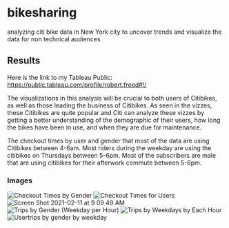 # bikesharing
analyzing citi bike data in New York city to uncover trends and visualize the data for non technical audiences

## Results
Here is the link to my Tableau Public: https://public.tableau.com/profile/robert.freed#!/

The visualizations in this analysis will be crucial to both users of Citibikes, as well as those leading the business of Citibikes. As seen in the vizzes, these Citibikes are quite popular and Citi can analyze these vizzes by getting a better understanding of the demographic of their users, how long the bikes have been in use, and when they are due for maintenance. 

The checkout times by user and gender that most of the data are using Citibikes between 4-6am. Most riders during the weekday are using the citibikes on Thursdays between 5-6pm. Most of the subscribers are male that are using citibikes for their afterwork commute between 5-6pm. 

### Images 
![Checkout Times by Gender](https://user-images.githubusercontent.com/68922663/107647314-06f40580-6c49-11eb-9771-527d1f57d23d.png)
![Checkout Times for Users](https://user-images.githubusercontent.com/68922663/107647327-09eef600-6c49-11eb-9abb-56e484fef15e.png)
![Screen Shot 2021-02-11 at 9 09 49 AM](https://user-images.githubusercontent.com/68922663/107647336-0c515000-6c49-11eb-8b03-577a521d79dc.png)
![Trips by Gender (Weekday per Hour)](https://user-images.githubusercontent.com/68922663/107647346-0f4c4080-6c49-11eb-9b21-ec12b5098e80.png)
![Trips by Weekdays by Each Hour](https://user-images.githubusercontent.com/68922663/107647358-12dfc780-6c49-11eb-911a-55a8b866d0ca.png)
![Usertrips by gender by weekday](https://user-images.githubusercontent.com/68922663/107647369-15422180-6c49-11eb-888f-d6e3fb086e06.png)
